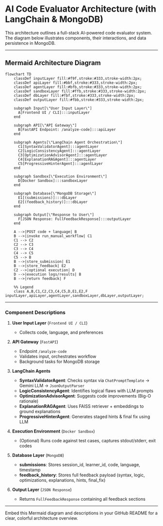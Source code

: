 # AI Code Evaluator Architecture (with LangChain & MongoDB)

This architecture outlines a full-stack AI-powered code evaluator system. The diagram below illustrates components, their interactions, and data persistence in MongoDB.

---

## **Mermaid Architecture Diagram**

```mermaid
flowchart TD
    classDef inputLayer fill:#f9f,stroke:#333,stroke-width:2px;
    classDef apiLayer fill:#bbf,stroke:#333,stroke-width:2px;
    classDef agentLayer fill:#bfb,stroke:#333,stroke-width:2px;
    classDef sandboxLayer fill:#ffb,stroke:#333,stroke-width:2px;
    classDef dbLayer fill:#fbf,stroke:#333,stroke-width:2px;
    classDef outputLayer fill:#fbb,stroke:#333,stroke-width:2px;

    subgraph Input[\"User Input Layer\"]
      A[Frontend UI / CLI]:::inputLayer
    end

    subgraph API[\"API Gateway\"]
      B[FastAPI Endpoint: /analyze-code]:::apiLayer
    end

    subgraph Agents[\"LangChain Agent Orchestration\"]
      C1[SyntaxValidatorAgent]:::agentLayer
      C2[LogicConsistencyAgent]:::agentLayer
      C3[OptimizationAdvisorAgent]:::agentLayer
      C4[ExplanationRAGAgent]:::agentLayer
      C5[ProgressiveHinterAgent]:::agentLayer
    end

    subgraph Sandbox[\"Execution Environment\"]
      D[Docker Sandbox]:::sandboxLayer
    end

    subgraph Database[\"MongoDB Storage\"]
      E1[(submissions)]:::dbLayer
      E2[(feedback_history)]:::dbLayer
    end

    subgraph Output[\"Response to User\"]
      F[JSON Response: FullFeedbackResponse]:::outputLayer
    end

    A -->|POST code + language| B
    B -->|invoke run_manual_workflow| C1
    C1 --> C2
    C2 --> C3
    C3 --> C4
    C4 --> C5
    C5 --> B
    B -->|store_submission| E1
    B -->|store_feedback| E2
    C2 -->|optional execution| D
    D -->|execution logs/results| B
    B -->|return feedback| F
    
    %% Legend
    class A,B,C1,C2,C3,C4,C5,D,E1,E2,F inputLayer,apiLayer,agentLayer,sandboxLayer,dbLayer,outputLayer;
```

---

### **Component Descriptions**

1. **User Input Layer** (`Frontend UI / CLI`)

   * Collects code, language, and preferences

2. **API Gateway** (`FastAPI`)

   * Endpoint `/analyze-code`
   * Validates input, orchestrates workflow
   * Background tasks for MongoDB storage

3. **LangChain Agents**

   * **SyntaxValidatorAgent**: Checks syntax via `ChatPromptTemplate` → Gemini LLM → `JsonOutputParser`
   * **LogicConsistencyAgent**: Identifies logical flaws with LLM prompts
   * **OptimizationAdvisorAgent**: Suggests code improvements (Big-O rationale)
   * **ExplanationRAGAgent**: Uses FAISS retriever + embeddings to ground explanations
   * **ProgressiveHinterAgent**: Generates staged hints & final fix using LLM

4. **Execution Environment** (`Docker Sandbox`)

   * (Optional) Runs code against test cases, captures stdout/stderr, exit codes

5. **Database Layer** (`MongoDB`)

   * **submissions**: Stores session\_id, learner\_id, code, language, timestamp
   * **feedback\_history**: Stores full feedback payload (syntax, logic, optimizations, explanations, hints, final\_fix)

6. **Output Layer** (`JSON Response`)

   * Returns `FullFeedbackResponse` containing all feedback sections

---

Embed this Mermaid diagram and descriptions in your GitHub README for a clear, colorful architecture overview.
